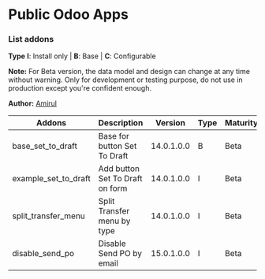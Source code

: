 # Public Odoo Apps

### List addons

**Type** **I**: Install only | **B**: Base | **C**: Configurable

**Note:** For Beta version, the data model and design can change at any time without warning. Only for development or testing purpose, do not use in production except you're confident enough.

**Author:** [Amirul](https://linkedin.com/in/amirulm) 

| Addons               | Description                     | Version    | Type | Maturity |
|----------------------|---------------------------------|------------| ---- | -------- |
| base_set_to_draft    | Base for button Set To Draft    | 14.0.1.0.0 | B | Beta |
| example_set_to_draft | Add button Set To Draft on form | 14.0.1.0.0 | I | Beta |
| split_transfer_menu  | Split Transfer menu by type     | 14.0.1.0.0 | I | Beta |
| disable_send_po      | Disable Send PO by email        | 15.0.1.0.0 | I | Beta |
